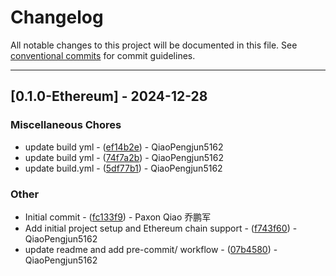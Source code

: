 # Changelog

All notable changes to this project will be documented in this file. See [conventional commits](https://www.conventionalcommits.org/) for commit guidelines.

---
## [0.1.0-Ethereum] - 2024-12-28

### Miscellaneous Chores

- update build yml - ([ef14b2e](https://github.com/qiaopengjun5162/multichain-rpc-gateway/commit/ef14b2e0d7ca4c0bc23a22f3bfc8b407e15c6289)) - QiaoPengjun5162
- update build yml - ([74f7a2b](https://github.com/qiaopengjun5162/multichain-rpc-gateway/commit/74f7a2bf3995ff5e9a25d6880b58b2f2e660bbb8)) - QiaoPengjun5162
- update build.yml - ([5df77b1](https://github.com/qiaopengjun5162/multichain-rpc-gateway/commit/5df77b157970910f28ab3aa6d162fb4a2f811855)) - QiaoPengjun5162

### Other

- Initial commit - ([fc133f9](https://github.com/qiaopengjun5162/multichain-rpc-gateway/commit/fc133f9ffeec68b65c8e96d6c9d3800b49c1f975)) - Paxon Qiao 乔鹏军
- Add initial project setup and Ethereum chain support - ([f743f60](https://github.com/qiaopengjun5162/multichain-rpc-gateway/commit/f743f604276a4c0a71116c95dfb9c1d4e694f924)) - QiaoPengjun5162
- update readme and add pre-commit/ workflow - ([07b4580](https://github.com/qiaopengjun5162/multichain-rpc-gateway/commit/07b45804917e85e567fda92c82566ffc2d05b4f3)) - QiaoPengjun5162

<!-- generated by git-cliff -->

